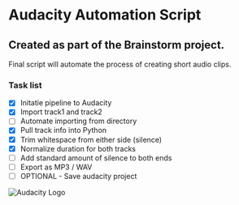 # Audacity Automation Script 
## Created as part of the Brainstorm project. 

Final script will automate the process of creating short audio clips.

### Task list 

- [x] Initatie pipeline to Audacity 
- [X] Import track1 and track2
- [ ] Automate importing from directory
- [x] Pull track info into Python  
- [X] Trim whitespace from either side (silence)
- [x] Normalize duration for both tracks 
- [ ] Add standard amount of silence to both ends
- [ ] Export as MP3 / WAV
- [ ] OPTIONAL - Save audacity project 

![Audacity Logo](https://www.audacityteam.org/wp-content/themes/wp_audacity/img/logo.png)
